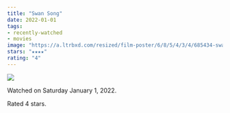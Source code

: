 ```yaml
---
title: "Swan Song"
date: 2022-01-01
tags:
- recently-watched
- movies
image: "https://a.ltrbxd.com/resized/film-poster/6/8/5/4/3/4/685434-swan-song-0-600-0-900-crop.jpg?v=1d667a7bc1"
stars: "★★★★"
rating: "4"
---
```


<div class="letterboxd-movie-data-content">
   <p><img src="https://a.ltrbxd.com/resized/film-poster/6/8/5/4/3/4/685434-swan-song-0-600-0-900-crop.jpg?v=1d667a7bc1"/></p> <p>Watched on Saturday January 1, 2022.</p> 
  <p>Rated 4 stars.<p>
  <div class="float-clear"></div>
</div>